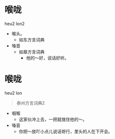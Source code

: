 # 喉咙
heu2 lon2
+ 喉头。
  * 如东方言词典
+ 嗓音
  * 如皋方言词典
    - 他的～好，说话好听。

# 喉咙
heu2 lon
> 泰州方言词典2
- 咽喉
  - 这家伙冲上去，一把就揢住他的～。
- 嗓音
  - 你把～放吖小点儿说话哿行，里头的人在下开会。
